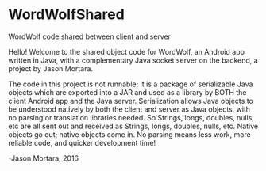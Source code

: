 # WordWolfShared
WordWolf code shared between client and server

Hello! Welcome to the shared object code for WordWolf, an Android app written in Java, with a complementary Java socket server on the backend, a project by Jason Mortara.

The code in this project is not runnable; it is a package of serializable Java objects which are exported into a JAR and used as a library by BOTH the client Android app and the Java server. Serialization allows Java objects to be understood natively by both the client and server as Java objects, with no parsing or translation libraries needed. So Strings, longs, doubles, nulls, etc are all sent out and received as Strings, longs, doubles, nulls, etc. Native objects go out; native objects come in. No parsing means less work, more reliable code, and quicker development time!

-Jason Mortara, 2016

